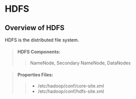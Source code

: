 
# HDFS
## Overview of HDFS


HDFS is the distributed file system. 
> #### HDFS Components: 
>> NameNode, Secondary NameNode, DataNodes

> #### Properties Files:
>> * /etc/hadoop/conf/core-site.xml
>> * /etc/hadoop/conf/hdfs-site.xml



